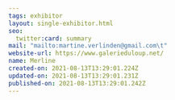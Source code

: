 ```yaml
---
tags: exhibitor
layout: single-exhibitor.html
seo:
  twitter:card: summary
mail: "mailto:martine.verlinden@gmail.com\t"
website-url: https://www.galerieduloup.net/
name: Merline
created-on: 2021-08-13T13:29:01.224Z
updated-on: 2021-08-13T13:29:01.231Z
published-on: 2021-08-13T13:29:01.242Z
---
```

